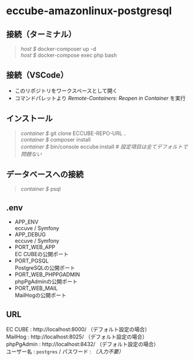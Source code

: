 # eccube-amazonlinux-postgresql

## 接続（ターミナル）

> *host $* docker-composer up -d  
> *host $* docker-compose exec php bash  

## 接続（VSCode）

* このリポジトリをワークスペースとして開く
* コマンドパレットより *Remote-Containers: Reopen in Container* を実行

## インストール

> *container $* git clone ECCUBE-REPO-URL **.**  
> *container $* composer install  
> *container $* bin/console eccube:install *# 設定項目は全てデフォルトで問題ない*  

## データベースへの接続

> *container $* psql

## .env

* APP_ENV  
    eccuve / Symfony
* APP_DEBUG  
    eccuve / Symfony
* PORT_WEB_APP  
    EC CUBEの公開ポート
* PORT_PGSQL  
    PostgreSQLの公開ポート
* PORT_WEB_PHPPGADMIN  
    phpPgAdminの公開ポート
* PORT_WEB_MAIL  
    MailHogの公開ポート

## URL

 EC CUBE : http://localhost:8000/ （デフォルト設定の場合）  
 MailHog : http://localhost:8025/ （デフォルト設定の場合）  
 phpPgAdmin : http://localhost:8432/  （デフォルト設定の場合）  
     ユーザー名 : `postgres` / パスワード : *（入力不要）*
